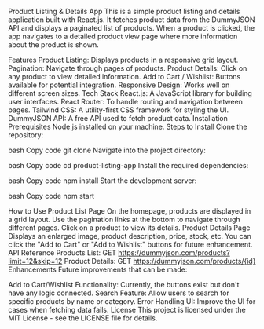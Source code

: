 Product Listing & Details App
This is a simple product listing and details application built with React.js. It fetches product data from the DummyJSON API and displays a paginated list of products. When a product is clicked, the app navigates to a detailed product view page where more information about the product is shown.

Features
Product Listing: Displays products in a responsive grid layout.
Pagination: Navigate through pages of products.
Product Details: Click on any product to view detailed information.
Add to Cart / Wishlist: Buttons available for potential integration.
Responsive Design: Works well on different screen sizes.
Tech Stack
React.js: A JavaScript library for building user interfaces.
React Router: To handle routing and navigation between pages.
Tailwind CSS: A utility-first CSS framework for styling the UI.
DummyJSON API: A free API used to fetch product data.
Installation
Prerequisites
Node.js installed on your machine.
Steps to Install
Clone the repository:

bash
Copy code
git clone 
Navigate into the project directory:

bash
Copy code
cd product-listing-app
Install the required dependencies:

bash
Copy code
npm install
Start the development server:

bash
Copy code
npm start

How to Use
Product List Page
On the homepage, products are displayed in a grid layout.
Use the pagination links at the bottom to navigate through different pages.
Click on a product to view its details.
Product Details Page
Displays an enlarged image, product description, price, stock, etc.
You can click the "Add to Cart" or "Add to Wishlist" buttons for future enhancement.
API Reference
Products List: GET https://dummyjson.com/products?limit=12&skip=12
Product Details: GET https://dummyjson.com/products/{id}
Enhancements
Future improvements that can be made:

Add to Cart/Wishlist Functionality: Currently, the buttons exist but don't have any logic connected.
Search Feature: Allow users to search for specific products by name or category.
Error Handling UI: Improve the UI for cases when fetching data fails.
License
This project is licensed under the MIT License - see the LICENSE file for details.

